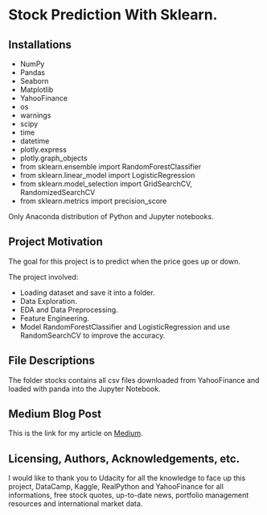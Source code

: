 # Stock Prediction With Sklearn.

## Installations
 - NumPy
 - Pandas
 - Seaborn
 - Matplotlib
 - YahooFinance
 - os
 - warnings
 - scipy
 - time
 - datetime
 - plotly.express
 - plotly.graph_objects
 - from sklearn.ensemble import RandomForestClassifier
 - from sklearn.linear_model import LogisticRegression
 - from sklearn.model_selection import GridSearchCV, RandomizedSearchCV
 - from sklearn.metrics import precision_score
 
Only Anaconda distribution of Python and Jupyter notebooks.

## Project Motivation
The goal for this project is to predict when the price goes up or down.

The project involved:
 - Loading dataset and save it into a folder.
 - Data Exploration.
 - EDA and Data Preprocessing.
 - Feature Engineering.
 - Model RandomForestClassifier and LogisticRegression and use RandomSearchCV to improve the accuracy.

## File Descriptions
The folder stocks contains all csv files downloaded from YahooFinance and loaded with panda into the Jupyter Notebook.

## Medium Blog Post 
This is the link for my article on [Medium]().

## Licensing, Authors, Acknowledgements, etc.
I would like to thank you to Udacity for all the knowledge to face up this project, DataCamp, Kaggle, RealPython and YahooFinance for all informations, free stock quotes, up-to-date news, portfolio management resources and international market data.
